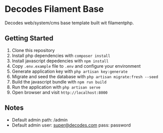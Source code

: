 # Decodes Filament Base

Decodes web/system/cms base template built wit filamentphp.

## Getting Started

1. Clone this repository
1. Install php dependencies with `composer install`
1. Install javascript depedencies with `npm install`
1. Copy `.env.example` file to `.env` and configure your environment
1. Generate application key with `php artisan key:generate`
1. Migrate and seed the database with `php artisan migrate:fresh --seed`
1. Build the javascript bundle with `npm run build`
1. Run the application with `php artisan serve`
1. Open browser and visit `http://localhost:8000`

## Notes

* Default admin path: /admin
* Default admin user: super@decodes.com pass: password

